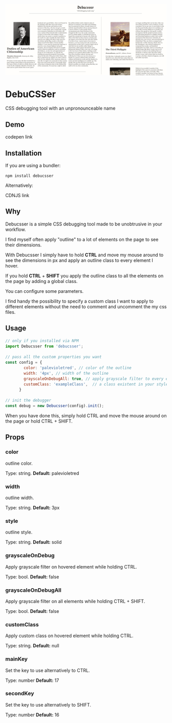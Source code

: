 ![Demo](gif/debucsser.gif)

# DebuCSSer

CSS debugging tool with an unpronounceable name



## Demo

codepen link



## Installation

If you are using a bundler:

```npm install debucsser```



Alternatively:

CDNJS link

## Why

Debucsser is a simple CSS debugging tool made to be unobtrusive in your workflow.

I find myself often apply "outline" to a lot of elements on the page to see their dimensions.

With Debucsser I simply have to hold **CTRL** and move my mouse around to see the dimensions in px and apply an outline class to every element I hover.

If you  hold **CTRL** + **SHIFT** you apply the outline class to all the elements on the page by adding a global class.

You can configure some parameters.

I find handy the possibility to specify a custom class I want to apply to different elements without the need to comment and uncomment the my css files.



## Usage

```javascript
// only if you installed via NPM
import Debucsser from 'debucsser';

// pass all the custom properties you want
const config = {
        color: 'palevioletred', // color of the outline
        width: '4px', // width of the outline
        grayscaleOnDebugAll: true, // apply grayscale filter to every element 
        customClass: 'exampleClass',  // a class existent in your stylesheet
      }

// init the debugger
const debug = new Debucsser(config).init();
```

When you have done this, simply hold CTRL  and move the mouse around on the page or hold CTRL + SHIFT.



## Props

### color

outline color.

Type: string. **Default:** palevioletred

### width

outline width.

Type: string. **Default:** 3px

### style 

outline style.

Type: string. **Default:** solid

### grayscaleOnDebug

Apply grayscale filter on hovered element while holding CTRL.

Type: bool. **Default:** false

### grayscaleOnDebugAll

Apply grayscale filter on all elements while holding CTRL + SHIFT.

Type: bool. **Default:** false

### customClass

Apply custom class on hovered element while holding CTRL.

Type: string. **Default:** null

### mainKey

Set the key to use alternatively to CTRL.

Type: number **Default:** 17

### secondKey

Set the key to use alternatively to SHIFT.

Type: number **Default:** 16





